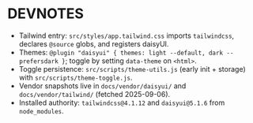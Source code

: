 # DEVNOTES

- Tailwind entry: `src/styles/app.tailwind.css` imports `tailwindcss`, declares `@source` globs, and registers daisyUI.
- Themes: `@plugin "daisyui" { themes: light --default, dark --prefersdark }`; toggle by setting `data-theme` on `<html>`.
- Toggle persistence: `src/scripts/theme-utils.js` (early init + storage) with `src/scripts/theme-toggle.js`.
- Vendor snapshots live in `docs/vendor/daisyui/` and `docs/vendor/tailwind/` (fetched 2025-09-06).
- Installed authority: `tailwindcss@4.1.12` and `daisyui@5.1.6` from `node_modules`.
